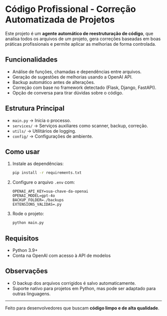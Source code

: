 
# Código Profissional - Correção Automatizada de Projetos

Este projeto é um **agente automático de reestruturação de código**, que analisa todos os arquivos de um projeto, gera correções baseadas em boas práticas profissionais e permite aplicar as melhorias de forma controlada.

## Funcionalidades
- Análise de funções, chamadas e dependências entre arquivos.
- Geração de sugestões de melhorias usando a OpenAI API.
- Backup automático antes de alterações.
- Correção com base no framework detectado (Flask, Django, FastAPI).
- Opção de conversa para tirar dúvidas sobre o código.

## Estrutura Principal
- `main.py` → Inicia o processo.
- `services/` → Serviços auxiliares como scanner, backup, correção.
- `utils/` → Utilitários de logging.
- `config/` → Configurações de ambiente.

## Como usar
1. Instale as dependências:
   ```bash
   pip install -r requirements.txt
   ```

2. Configure o arquivo `.env` com:
   ```
   OPENAI_API_KEY=sua-chave-da-openai
   OPENAI_MODEL=gpt-4o
   BACKUP_FOLDER=./backups
   EXTENSIONS_VALIDAS=.py
   ```

3. Rode o projeto:
   ```bash
   python main.py
   ```

## Requisitos
- Python 3.9+
- Conta na OpenAI com acesso à API de modelos

## Observações
- O backup dos arquivos corrigidos é salvo automaticamente.
- Suporte nativo para projetos em Python, mas pode ser adaptado para outras linguagens.

---

Feito para desenvolvedores que buscam **código limpo e de alta qualidade**.
